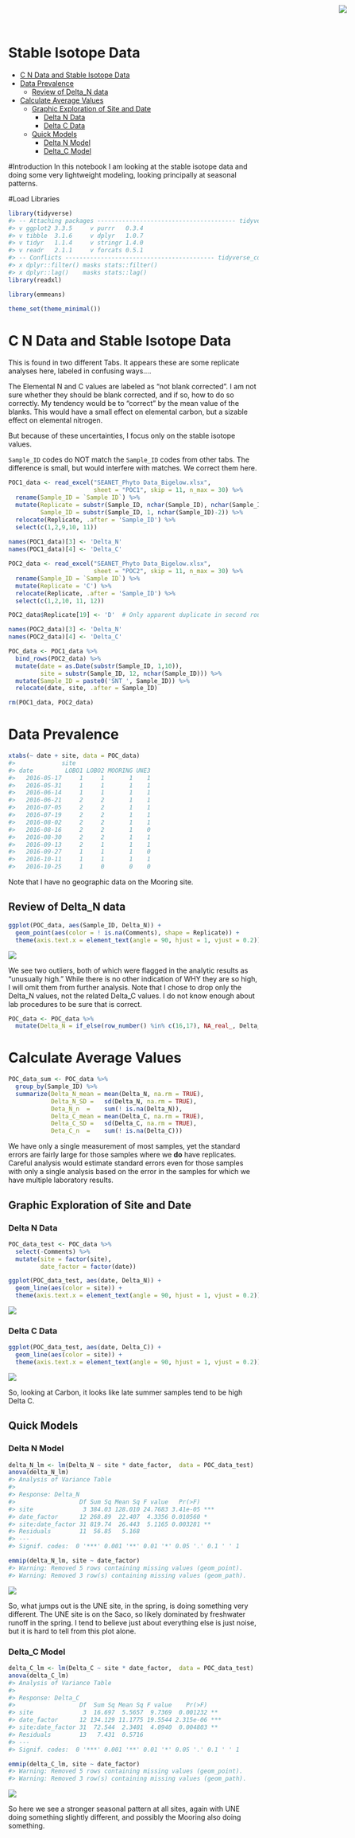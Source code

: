 Stable Isotope Data
================

-   [C N Data and Stable Isotope
    Data](#c-n-data-and-stable-isotope-data)
-   [Data Prevalence](#data-prevalence)
    -   [Review of Delta\_N data](#review-of-delta_n-data)
-   [Calculate Average Values](#calculate-average-values)
    -   [Graphic Exploration of Site and
        Date](#graphic-exploration-of-site-and-date)
        -   [Delta N Data](#delta-n-data)
        -   [Delta C Data](#delta-c-data)
    -   [Quick Models](#quick-models)
        -   [Delta N Model](#delta-n-model)
        -   [Delta\_C Model](#delta_c-model)

<img
    src="https://www.cascobayestuary.org/wp-content/uploads/2014/04/logo_sm.jpg"
    style="position:absolute;top:10px;right:50px;" />

\#Introduction In this notebook I am looking at the stable isotope data
and doing some very lightweight modeling, looking principally at
seasonal patterns.

\#Load Libraries

``` r
library(tidyverse)
#> -- Attaching packages --------------------------------------- tidyverse 1.3.1 --
#> v ggplot2 3.3.5     v purrr   0.3.4
#> v tibble  3.1.6     v dplyr   1.0.7
#> v tidyr   1.1.4     v stringr 1.4.0
#> v readr   2.1.1     v forcats 0.5.1
#> -- Conflicts ------------------------------------------ tidyverse_conflicts() --
#> x dplyr::filter() masks stats::filter()
#> x dplyr::lag()    masks stats::lag()
library(readxl)

library(emmeans)

theme_set(theme_minimal())
```

# C N Data and Stable Isotope Data

This is found in two different Tabs. It appears these are some replicate
analyses here, labeled in confusing ways….

The Elemental N and C values are labeled as “not blank corrected”. I am
not sure whether they should be blank corrected, and if so, how to do so
correctly. My tendency would be to “correct” by the mean value of the
blanks. This would have a small effect on elemental carbon, but a
sizable effect on elemental nitrogen.

But because of these uncertainties, I focus only on the stable isotope
values.

`Sample_ID` codes do NOT match the `Sample_ID` codes from other tabs.
The difference is small, but would interfere with matches. We correct
them here.

``` r
POC1_data <- read_excel("SEANET_Phyto Data_Bigelow.xlsx", 
                        sheet = "POC1", skip = 11, n_max = 30) %>%
  rename(Sample_ID = `Sample ID`) %>%
  mutate(Replicate = substr(Sample_ID, nchar(Sample_ID), nchar(Sample_ID)),
         Sample_ID = substr(Sample_ID, 1, nchar(Sample_ID)-2)) %>%
  relocate(Replicate, .after = 'Sample_ID') %>%
  select(c(1,2,9,10, 11))
  
names(POC1_data)[3] <- 'Delta_N'
names(POC1_data)[4] <- 'Delta_C'
```

``` r
POC2_data <- read_excel("SEANET_Phyto Data_Bigelow.xlsx", 
                        sheet = "POC2", skip = 11, n_max = 30) %>%
  rename(Sample_ID = `Sample ID`) %>%
  mutate(Replicate = 'C') %>%
  relocate(Replicate, .after = 'Sample_ID') %>%
  select(c(1,2,10, 11, 12))

POC2_data$Replicate[19] <- 'D'  # Only apparent duplicate in second round of analysis

names(POC2_data)[3] <- 'Delta_N'
names(POC2_data)[4] <- 'Delta_C'
```

``` r
POC_data <- POC1_data %>%
  bind_rows(POC2_data) %>%
  mutate(date = as.Date(substr(Sample_ID, 1,10)),
         site = substr(Sample_ID, 12, nchar(Sample_ID))) %>%
  mutate(Sample_ID = paste0('SNT_', Sample_ID)) %>%
  relocate(date, site, .after = Sample_ID)
```

``` r
rm(POC1_data, POC2_data)
```

# Data Prevalence

``` r
xtabs(~ date + site, data = POC_data)
#>             site
#> date         LOBO1 LOBO2 MOORING UNE3
#>   2016-05-17     1     1       1    1
#>   2016-05-31     1     1       1    1
#>   2016-06-14     1     1       1    1
#>   2016-06-21     2     2       1    1
#>   2016-07-05     2     2       1    1
#>   2016-07-19     2     2       1    1
#>   2016-08-02     2     2       1    1
#>   2016-08-16     2     2       1    0
#>   2016-08-30     2     2       1    1
#>   2016-09-13     2     1       1    1
#>   2016-09-27     1     1       1    0
#>   2016-10-11     1     1       1    1
#>   2016-10-25     1     0       0    0
```

Note that I have no geographic data on the Mooring site.

## Review of Delta\_N data

``` r
ggplot(POC_data, aes(Sample_ID, Delta_N)) +
  geom_point(aes(color = ! is.na(Comments), shape = Replicate)) +
  theme(axis.text.x = element_text(angle = 90, hjust = 1, vjust = 0.2))
```

<img src="Stable-Isotopes_files/figure-gfm/unnamed-chunk-7-1.png" style="display: block; margin: auto;" />

We see two outliers, both of which were flagged in the analytic results
as “unusually high.” While there is no other indication of WHY they are
so high, I will omit them from further analysis. Note that I chose to
drop only the Delta\_N values, not the related Delta\_C values. I do not
know enough about lab procedures to be sure that is correct.

``` r
POC_data <- POC_data %>%
  mutate(Delta_N = if_else(row_number() %in% c(16,17), NA_real_, Delta_N))
```

# Calculate Average Values

``` r
POC_data_sum <- POC_data %>%
  group_by(Sample_ID) %>%
  summarize(Delta_N_mean = mean(Delta_N, na.rm = TRUE),
            Delta_N_SD =   sd(Delta_N, na.rm = TRUE),
            Deta_N_n  =    sum(! is.na(Delta_N)),
            Delta_C_mean = mean(Delta_C, na.rm = TRUE),
            Delta_C_SD =   sd(Delta_C, na.rm = TRUE),
            Deta_C_n  =    sum(! is.na(Delta_C)))
```

We have only a single measurement of most samples, yet the standard
errors are fairly large for those samples where we **do** have
replicates. Careful analysis would estimate standard errors even for
those samples with only a single analysis based on the error in the
samples for which we have multiple laboratory results.

## Graphic Exploration of Site and Date

### Delta N Data

``` r
POC_data_test <- POC_data %>%
  select(-Comments) %>%
  mutate(site = factor(site),
         date_factor = factor(date))
```

``` r
ggplot(POC_data_test, aes(date, Delta_N)) +
  geom_line(aes(color = site)) +
  theme(axis.text.x = element_text(angle = 90, hjust = 1, vjust = 0.2))
```

<img src="Stable-Isotopes_files/figure-gfm/unnamed-chunk-11-1.png" style="display: block; margin: auto;" />

### Delta C Data

``` r
ggplot(POC_data_test, aes(date, Delta_C)) +
  geom_line(aes(color = site)) +
  theme(axis.text.x = element_text(angle = 90, hjust = 1, vjust = 0.2))
```

<img src="Stable-Isotopes_files/figure-gfm/unnamed-chunk-12-1.png" style="display: block; margin: auto;" />

So, looking at Carbon, it looks like late summer samples tend to be high
Delta C.

## Quick Models

### Delta N Model

``` r
delta_N_lm <- lm(Delta_N ~ site * date_factor,  data = POC_data_test)
anova(delta_N_lm)
#> Analysis of Variance Table
#> 
#> Response: Delta_N
#>                  Df Sum Sq Mean Sq F value   Pr(>F)    
#> site              3 384.03 128.010 24.7683 3.41e-05 ***
#> date_factor      12 268.89  22.407  4.3356 0.010560 *  
#> site:date_factor 31 819.74  26.443  5.1165 0.003281 ** 
#> Residuals        11  56.85   5.168                     
#> ---
#> Signif. codes:  0 '***' 0.001 '**' 0.01 '*' 0.05 '.' 0.1 ' ' 1
```

``` r
emmip(delta_N_lm, site ~ date_factor)
#> Warning: Removed 5 rows containing missing values (geom_point).
#> Warning: Removed 3 row(s) containing missing values (geom_path).
```

<img src="Stable-Isotopes_files/figure-gfm/unnamed-chunk-14-1.png" style="display: block; margin: auto;" />

So, what jumps out is the UNE site, in the spring, is doing something
very different. The UNE site is on the Saco, so likely dominated by
freshwater runoff in the spring. I tend to believe just about everything
else is just noise, but it is hard to tell from this plot alone.

### Delta\_C Model

``` r
delta_C_lm <- lm(Delta_C ~ site * date_factor,  data = POC_data_test)
anova(delta_C_lm)
#> Analysis of Variance Table
#> 
#> Response: Delta_C
#>                  Df  Sum Sq Mean Sq F value    Pr(>F)    
#> site              3  16.697  5.5657  9.7369  0.001232 ** 
#> date_factor      12 134.129 11.1775 19.5544 2.315e-06 ***
#> site:date_factor 31  72.544  2.3401  4.0940  0.004803 ** 
#> Residuals        13   7.431  0.5716                      
#> ---
#> Signif. codes:  0 '***' 0.001 '**' 0.01 '*' 0.05 '.' 0.1 ' ' 1
```

``` r
emmip(delta_C_lm, site ~ date_factor)
#> Warning: Removed 5 rows containing missing values (geom_point).
#> Warning: Removed 3 row(s) containing missing values (geom_path).
```

<img src="Stable-Isotopes_files/figure-gfm/unnamed-chunk-16-1.png" style="display: block; margin: auto;" />

So here we see a stronger seasonal pattern at all sites, again with UNE
doing something slightly different, and possibly the Mooring also doing
something.
